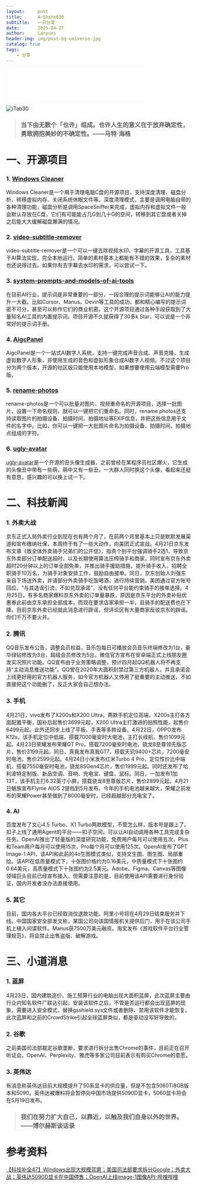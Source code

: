 ```yaml
---
layout:     post
title:      A~Share030
subtitle:   一只分享
date:       2025-04-27
author:     Lanyuxs
header-img: img/post-bg-universe.jpg
catalog: true
tags:
    - 分享
---
```


<iframe frameborder="no" border="0" marginwidth="0" marginheight="0" width=380 height=86 src="//music.163.com/outchain/player?type=2&id=27671261&auto=0&height=66"></iframe>

![iTab30](https://p.ipic.vip/pqxxfz.webp)

> ### 当下由无数个「也许」组成。也许人生的意义在于放弃确定性，勇敢拥抱美妙的不确定性。——马特·海格

# 一、开源项目

### 1. [Windows Cleaner](https://github.com/darkmatter2048/WindowsCleaner)

Windows Cleaner是一个用于清理电脑C盘的开源项目，支持深度清理、磁盘分析、转移虚拟内存、关闭系统休眠文件等。深度清理模式，主要是调用电脑自带的各种清理功能，磁盘分析是调用SpaceSniffer来完成，虚拟内存和虚拟文件一般会默认存放在C盘，它们有可能能占几G到几十G的空间，转移到其它盘或者关掉之后能大大缓解磁盘爆满的情况。

### 2. [video-subtitle-remover](https://github.com/YaoFANGUK/video-subtitle-remover)

video-subtitle-remover是一个可以一键去除视频水印、字幕的开源工具，工具基于AI算法实现，完全本地运行。简单的素材基本上都能有不错的效果，复杂的素材也还说得过去。如果你有去字幕去水印的需求，可以尝试一下。

### 3. [system-prompts-and-models-of-ai-tools](https://github.com/x1xhlol/system-prompts-and-models-of-ai-tools)

在目前AI行业，提示词是非常重要的一部分，一段合理的提示词能够让AI的能力提升一大截。比如Cursor、Manus。Devin等工具的成功，都和精心编写的提示词密不可分，甚至可以称作它们的商业机密。这个开源项目通过各种手段获取到了大量知名AI工具的内置提示词。项目开源不久就获得了30多k Star，可以说是一个非常好的提示词手册。

### 4. [AigcPanel](https://github.com/modstart-lib/aigcpanel)

AigcPanel是一个一站式AI数字人系统，支持一键完成声音合成、声音克隆，生成虚拟数字人形象，并使用生成的音色和虚拟形象合成AI数字人视频。不过这个项目分为两个版本，开源的社区版只能使用本地模型，如果想要使用云端模型需要Pro版。

### 5. [rename-photos](https://github.com/Arman19941113/rename-photos)

rename-photos是一个可以批量对图片、视频重命名的开源项目，选择一批图片，设置一下命名规则，就可以一键把它们重命名。同时，rename photos还支持读取图片的拍摄设备、拍摄时间、拍摄地址等EXIF信息，并把这些信息用于文件的名字中。比如，你可以一键把一大批图片命名为拍摄设备、拍摄时间、拍摄地点组成的字符。

### 6. [ugly-avatar](https://txstc55.github.io/ugly-avatar/)

[ugly-avatar](https://github.com/txstc55/ugly-avatar)是一个开源的丑头像生成器，之前曾经在某程序员社区爆火，它生成的头像丑中带有一些萌，萌中又有一些丑，一大群人同时换这个头像，看起来还挺有意思，感兴趣的可以换上试一下。

# 二、科技新闻

### 1. 外卖大战

京东正式入局外卖行业到现在也有两个月了，在前两个月里基本上只是默默发展渠道和宣布缴纳社保，本周终于有了一些大动作，向美团正式宣战。4月21日京东发布文章《致全体外卖骑手兄弟们的公开信》，指责个别平台强调骑手2选1，导致京东外卖部分订单配送超时，以及长期使用算法压榨骑手和商家，同时宣布京东外卖超时20分钟以上的订单全部免单，并推出骑手援助措施，提升骑手收入，招聘全职骑手10万名，为骑手对象安排工作，鼓励自由接单。同日，京东创始人刘强东亲自下场送外卖，并请部分外卖骑手吃饭喝酒，进行持续营销。美团通过官方账号回应，“与其造谣引流，不如兑现承诺”，没有任何平台能约束骑手的接单选择。4月25日，有多名商家爆料京东外卖的订单量暴跌，原因是京东平台的外卖补贴优惠券此前由京东承担全部成本，而现在要求店家承担一半，且骑手的配送费也在下降。目前京东外卖已经就此消息进行辟谣，但评论区有大量商家反驳京东的辟谣。你们千万不要火并。

### 2. 腾讯

QQ音乐发布公告，调整会员权益，音乐包每日可播放会员音乐终端修改为1台，豪华绿钻修改为3台，超级会员修改为5台。微信官方宣布在安卓端正式上线朋友圈发实况照片功能。QQ宣布由于业务策略调整，预计四月起QQ机器人将不再支持“主动消息推送功能”。QQ曾在2020年大面积封禁过第三方机器人，并且承诺会上线更好用的官方机器人服务，如今官方机器人又停用了挺重要的主动推送，不如直接把这个功能删了，反正大家会自己想办法。

### 3. 手机

4月21日，vivo发布了X200s和X200 Ultra，两款手机定位高端，X200s主打各方面配置平衡，国补后起售价3699元起，X200 Ultra主打激进的拍照性能，起售价6499元起。此外还同步上线了平板、手表等多款设备。4月22日，OPPO发布K12s，该手机定位中低端，搭载7000毫安时大电池，主打长续航，售价1099元起。4月23日荣耀发布荣耀GT Pro，搭载7200毫安时电池，骁龙8至尊领先版芯片，售价3199元起。同日，真我发布真我GT7，搭载天玑9400+芯片，7200毫安时电池，售价2599元起。4月24日小米发布红米Turbo 4 Pro，定位性价比中端机，搭载7550毫安时电池，骁龙8SGen4芯片，售价1999元起。同时还发布了哈利波特定制版、新品空调、音响、充电宝、键盘、鼠标。同日，一加发布1加13T，该手机主打6.32英寸小屏，搭载骁龙8至尊版芯片，售价2899元起。4月21日魅族宣布Flyme AIOS 2提档到5月发布。今年的手机电池越来越大，荣耀之前发布的荣耀Power甚至做到了8000毫安时，已经超越部分充电宝了。

### 4. AI

百度发布了文心4.5 Turbo、X1 Turbo两款模型，不管怎么样，版本号是跟上了。扣子上线了通用Agent的平台——扣子空间，可以让AI自动调用各种工具完成复杂任务。OpenAI推出了轻量版的深度研究功能，免费用户每月可以使用五次，Plus和Team用户每月可以使用15次，Pro每个月可以使用125次。OpenAI发布了GPT Image-1 API，该API和此前的4o生图模式类似，支持文生图、图生图、局部重绘。该API在低质量模式下，十张图价格约为0.16美元，中质量模式下十张图约0.64美元，高质量模式下十张图约为2.5美元。Adobe、Figma、Canvas等图像领域巨头目前已经宣布接入，但需要注意的是，目前使用该API需要进行身份验证，国内开发者没办法直接使用。


### 5. 其它

目前，国内各大平台已经取消仅退款功能。阿里小号将在4月29日结束服务并下线。中国国家安全部发文称，某国公司向该国情报机关提供后门，用于在该公司手机上植入间谍软件。Manus获7500万美元融资。淘宝发布《游戏软件平台行业管理规范》，将会禁止出售盗版、破解游戏。

# 三、小道消息

### 1. 蓝屏

4月23日，国内建筑造价、施工预算行业的电脑出现大面积蓝屏，此次蓝屏主要由行业内知名软件广联达引起，安装该软件之后，不管是否运行都会出现蓝屏的现象，需要进入安全模式，替换gsshield.sys文件或者删除、禁用该软件才能恢复。此次蓝屏和之前的CrowdStrike引起全球蓝屏类似，都是驱动没写好导致的。

### 2. 谷歌

之前美国司法部裁定谷歌垄断，要求进行拆分出售Chrome的事件，目前正在召开听证会。OpenAI、Perplexity、雅虎等多家公司目前表示有购买Chrome的意愿。

### 3. 英伟达

有消息称英伟达目前大规模提升了50系显卡的供应量，但是不包含5060Ti8GB版本和5090。英伟达被爆料将会暂停向中国市场提供5090D显卡，5060显卡将会在5月19日发布。

> ### 我们在努力扩大自己，以靠近，以触及我们自身以外的世界。——博尔赫斯谈话录

# 参考资料

[【科技补全47】Windows出现大规模蓝屏；美国司法部要求拆分Google；外卖大战；英伟达5090D显卡在中国停售；OpenAI上线image-1图像API-哔哩哔哩](https://b23.tv/w8I5wgj)